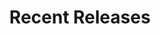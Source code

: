 ---
layout: playlist
title: "Recent Releases"
startDate: 2024
endDate: under development
songs: [
    vinyl-trap,
    scars,
    soul-rhodes,
    codes-vocal,
    hey,
    worlds-collide,
    hookdrop,
    days-like-that,
    blurry-eternity,
    eternity,
    desert-dream,
    all-i-ever-want
]
---